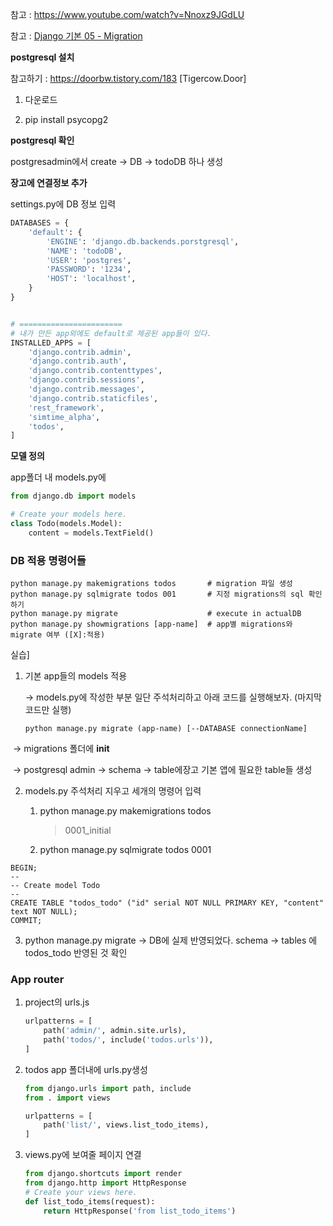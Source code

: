 참고 : https://www.youtube.com/watch?v=Nnoxz9JGdLU

참고 : [Django 기본 05 - Migration](https://wayhome25.github.io/django/2017/03/20/django-ep6-migrations/)



**postgresql 설치**

참고하기 : https://doorbw.tistory.com/183 [Tigercow.Door]

1. 다운로드

2. pip install psycopg2

   

**postgresql 확인**

postgresadmin에서 create -> DB -> todoDB 하나 생성



**장고에 연결정보 추가**

settings.py에 DB 정보 입력

```python
DATABASES = {
    'default': {
        'ENGINE': 'django.db.backends.porstgresql',
        'NAME': 'todoDB',
        'USER': 'postgres',
        'PASSWORD': '1234',
        'HOST': 'localhost',
    }
}


# =======================
# 내가 만든 app외에도 default로 제공된 app들이 있다.
INSTALLED_APPS = [
    'django.contrib.admin',
    'django.contrib.auth',
    'django.contrib.contenttypes',
    'django.contrib.sessions',
    'django.contrib.messages',
    'django.contrib.staticfiles',
    'rest_framework',
    'simtime_alpha',
    'todos',
]


```



**모델 정의**

app폴더 내 models.py에

```python
from django.db import models

# Create your models here.
class Todo(models.Model):
    content = models.TextField()
```



### DB 적용 명령어들

```
python manage.py makemigrations todos		# migration 파일 생성
python manage.py sqlmigrate todos 001		# 지정 migrations의 sql 확인하기
python manage.py migrate 					# execute in actualDB 
python manage.py showmigrations [app-name] 	# app별 migrations와 migrate 여부 ([X]:적용)
```



실습]

1. 기본 app들의 models 적용

   -> models.py에 작성한 부분 일단 주석처리하고 아래 코드를 실행해보자. (마지막코드만 실행)

   ```
   python manage.py migrate (app-name) [--DATABASE connectionName]
   ```



​	-> migrations 폴더에 __init__

​    -> postgresql admin -> schema -> table에장고 기본 앱에 필요한 table들 생성



2. models.py 주석처리 지우고 세개의 명령어 입력

   1. python manage.py makemigrations todos

      > 0001_initial 
   
   2. python manage.py sqlmigrate todos 0001 

```
BEGIN;
--
-- Create model Todo
--
CREATE TABLE "todos_todo" ("id" serial NOT NULL PRIMARY KEY, "content" text NOT NULL);
COMMIT;
```

3. python manage.py migrate ->  DB에 실제 반영되었다. schema -> tables 에 todos_todo 반영된 것 확인



### App router

1. project의 urls.js

   ```python
   urlpatterns = [
       path('admin/', admin.site.urls),
       path('todos/', include('todos.urls')),
   ]
   ```

2. todos app 폴더내에 urls.py생성

   ```python
   from django.urls import path, include
   from . import views
   
   urlpatterns = [
       path('list/', views.list_todo_items),
   ]
   ```

3. views.py에 보여줄 페이지 연결

   ```python
   from django.shortcuts import render
   from django.http import HttpResponse
   # Create your views here.
   def list_todo_items(request):
       return HttpResponse('from list_todo_items')
   ```

